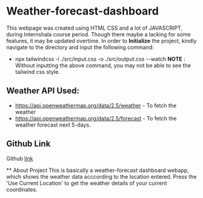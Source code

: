 # Weather-forecast-dashboard
This webpage was created using HTML CSS and a lot of JAVASCRIPT, during Internshala course period. Though there maybe a lacking for some features, it may be updated overtime.
In order to **Initialize** the project, kindly navigate to the directory and input the following command:
  * npx tailwindcss -i ./src/input.css -o ./src/output.css --watch
**NOTE** : Without inputting the above command, you may not be able to see the tailwind css style.

## Weather API Used: 
 * https://api.openweathermap.org/data/2.5/weather - To fetch the weather
 * https://api.openweathermap.org/data/2.5/forecast - To fetch the weather forecast next 5-days.

## Github Link
Github [link](https://github.com/vishwaskwatra/Weather-forecast-dashboard) 

** About Project
This is basically a weather-forecast dashboard webapp, which shows the weather data acccording to the location entered.
Press the 'Use Current Location' to get the weather details of your current coordinates. 
